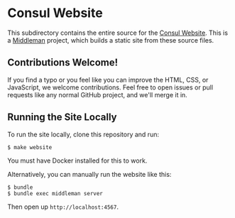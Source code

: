 # Consul Website

This subdirectory contains the entire source for the
[Consul Website](https://www.consul.io/). This is a
[Middleman](http://middlemanapp.com) project, which builds a static site from
these source files.

## Contributions Welcome!

If you find a typo or you feel like you can improve the HTML, CSS, or
JavaScript, we welcome contributions. Feel free to open issues or pull
requests like any normal GitHub project, and we'll merge it in.

## Running the Site Locally

To run the site locally, clone this repository and run:

```shell
$ make website
```

You must have Docker installed for this to work.

Alternatively, you can manually run the website like this:

```shell
$ bundle
$ bundle exec middleman server
```

Then open up `http://localhost:4567`.
